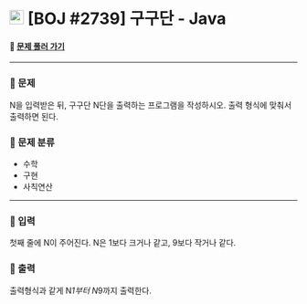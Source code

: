  # <img src="https://d2gd6pc034wcta.cloudfront.net/tier/1-a.svg" width="25" height="25"> [BOJ #2739]  구구단 - Java 
#### :link: [문제 풀러 가기](https://www.acmicpc.net/problem/2739)

***
### :seedling: 문제
N을 입력받은 뒤, 구구단 N단을 출력하는 프로그램을 작성하시오. 출력 형식에 맞춰서 출력하면 된다.

### :seedling: 문제 분류
- 수학
- 구현
- 사칙연산

***
### :seedling: 입력
첫째 줄에 N이 주어진다. N은 1보다 크거나 같고, 9보다 작거나 같다.

### :seedling: 출력
출력형식과 같게 N*1부터 N*9까지 출력한다.
